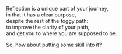 Reflection is a unique part of your journey,  
in that it has a clear purpose,   
despite the rest of the foggy path:  
to improve the clarity of your path,  
and get you to where you are supposed to be.  

So, how about putting some skill into it?
<!---
skilled-reflection/skilled-reflection is a ✨ special ✨ repository because its `README.md` (this file) appears on your GitHub profile.
You can click the Preview link to take a look at your changes.
--->
